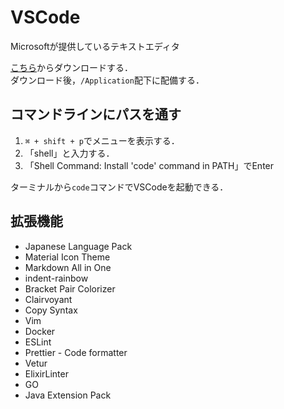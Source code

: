 # VSCode

Microsoftが提供しているテキストエディタ

[こちら](https://azure.microsoft.com/ja-jp/products/visual-studio-code/)からダウンロードする．  
ダウンロード後，`/Application`配下に配備する．

## コマンドラインにパスを通す

1. `⌘ + shift + p`でメニューを表示する．
2. 「shell」と入力する．
3. 「Shell Command: Install 'code' command in PATH」でEnter

ターミナルから`code`コマンドでVSCodeを起動できる．

## 拡張機能

- Japanese Language Pack
- Material Icon Theme
- Markdown All in One
- indent-rainbow
- Bracket Pair Colorizer
- Clairvoyant
- Copy Syntax
- Vim
- Docker
- ESLint
- Prettier - Code formatter
- Vetur
- ElixirLinter
- GO
- Java Extension Pack
